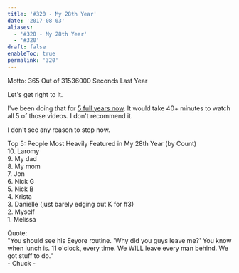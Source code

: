 ```yaml
---
title: '#320 - My 28th Year'
date: '2017-08-03'
aliases:
  - '#320 - My 28th Year'
  - '#320'
draft: false
enableToc: true
permalink: '320'
---
```


Motto: 365 Out of 31536000 Seconds Last Year  
  
Let's get right to it.  
  
  
I've been doing that for [5 full years now](https://www.youtube.com/watch?v=8%5FAwZQKjplc&list=PLmlnPk8L9dSJM8HcSDsRFcjrVAGOUfPuw). It would take 40+ minutes to watch all 5 of those videos. I don't recommend it.  
  
I don't see any reason to stop now.  
  
Top 5: People Most Heavily Featured in My 28th Year (by Count)  
10\. Laromy  
9\. My dad  
8\. My mom  
7\. Jon  
6\. Nick G  
5\. Nick B  
4\. Krista  
3\. Danielle (just barely edging out K for #3)  
2\. Myself  
1\. Melissa  
  
Quote:  
"You should see his Eeyore routine. 'Why did you guys leave me?' You know when lunch is. 11 o'clock, every time. We WILL leave every man behind. We got stuff to do."  
\- Chuck -
